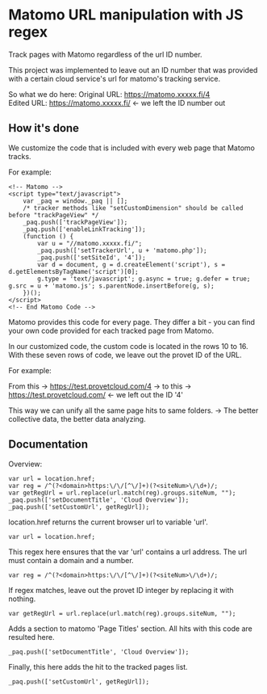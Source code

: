 # Matomo URL manipulation with JS regex

Track pages with Matomo regardless of the url ID number.

This project was implemented to leave out an ID number that was provided with a certain cloud service's url for matomo's tracking service.

So what we do here:
Original URL: https://matomo.xxxxx.fi/4  
Edited URL: https://matomo.xxxxx.fi/    <- we left the ID number out

## How it's done



We customize the code that is included with every web page that Matomo tracks.

For example:

```
<!-- Matomo -->
<script type="text/javascript">
    var _paq = window._paq || [];
    /* tracker methods like "setCustomDimension" should be called before "trackPageView" */
    _paq.push(['trackPageView']);
    _paq.push(['enableLinkTracking']);
    (function () {
        var u = "//matomo.xxxxx.fi/";
        _paq.push(['setTrackerUrl', u + 'matomo.php']);
        _paq.push(['setSiteId', '4']);
        var d = document, g = d.createElement('script'), s = d.getElementsByTagName('script')[0];
        g.type = 'text/javascript'; g.async = true; g.defer = true; g.src = u + 'matomo.js'; s.parentNode.insertBefore(g, s);
    })();
</script>
<!-- End Matomo Code -->

```

Matomo provides this code for every page. They differ a bit - you can find
your own code provided for each tracked page from Matomo.

In our customized code, the custom code is located in the rows 10 to 16. 
With these seven rows of code, we leave out the provet ID of the URL.

For example:

From this -> https://test.provetcloud.com/4
-> to this -> https://test.provetcloud.com/   <- we left out the ID '4'

This way we can unify all the same page hits to same folders.
-> The better collective data, the better data analyzing.
 
## Documentation

Overview:
```
var url = location.href;
var reg = /^(?<domain>https:\/\/[^\/]+)(?<siteNum>\/\d+)/;
var getRegUrl = url.replace(url.match(reg).groups.siteNum, "");
_paq.push(['setDocumentTitle', 'Cloud Overview']);
_paq.push(['setCustomUrl', getRegUrl]);
```

location.href returns the current browser url to variable 'url'.
```
var url = location.href;
```

This regex here ensures that the var 'url' contains a url address.
The url must contain a domain and a number.
```
var reg = /^(?<domain>https:\/\/[^\/]+)(?<siteNum>\/\d+)/;
```

If regex matches, leave out the provet ID integer by replacing it with nothing.
```
var getRegUrl = url.replace(url.match(reg).groups.siteNum, "");
```

Adds a section to matomo 'Page Titles' section. All hits with this code are 
resulted here.
```
_paq.push(['setDocumentTitle', 'Cloud Overview']);
```

Finally, this here adds the hit  to the tracked pages list.
```
_paq.push(['setCustomUrl', getRegUrl]);
```




